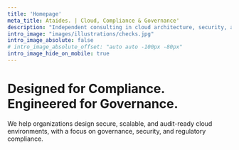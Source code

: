 ```yaml
---
title: 'Homepage'
meta_title: Ataides. | Cloud, Compliance & Governance'
description: "Independent consulting in cloud architecture, security, and compliance. Built on trust, precision, and governance."
intro_image: "images/illustrations/checks.jpg"
intro_image_absolute: false
# intro_image_absolute_offset: "auto auto -100px -80px"
intro_image_hide_on_mobile: true
---
```


# Designed for Compliance. Engineered for Governance.

We help organizations design secure, scalable, and audit-ready cloud environments, with a focus on governance, security, and regulatory compliance.
